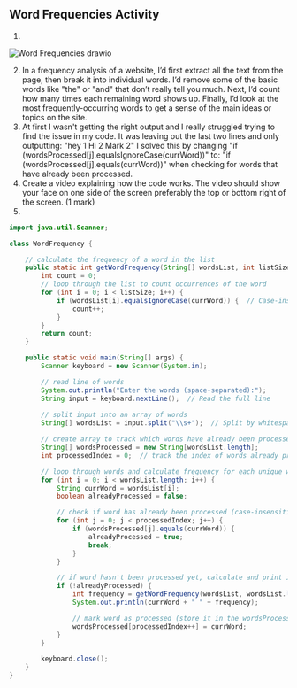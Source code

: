 ## Word Frequencies Activity

1)
![Word Frequencies drawio](https://github.com/user-attachments/assets/fd818f67-a492-4aa6-b9cf-e4a202bb0a6b)

2) In a frequency analysis of a website, I’d first extract all the text from the page, then break it into individual words. I’d remove some of the basic words like "the" or "and" that don’t really tell you much. Next, I’d count how many times each remaining word shows up. Finally, I’d look at the most frequently-occurring words to get a sense of the main ideas or topics on the site.
3) At first I wasn't getting the right output and I really struggled trying to find the issue in my code. It was leaving out the last two lines and only outputting:
"hey 1
Hi 2
Mark 2"
I solved this by changing "if (wordsProcessed[j].equalsIgnoreCase(currWord))" to: "if (wordsProcessed[j].equals(currWord))" when checking for words that have already been processed.
4) Create a video explaining how the code works. The video should show your face on one side of the screen preferably the top or bottom right of the screen. (1 mark)
5)
```java
import java.util.Scanner;

class WordFrequency {

    // calculate the frequency of a word in the list
    public static int getWordFrequency(String[] wordsList, int listSize, String currWord) {
        int count = 0;
        // loop through the list to count occurrences of the word
        for (int i = 0; i < listSize; i++) {
            if (wordsList[i].equalsIgnoreCase(currWord)) {  // Case-insensitive comparison
                count++;
            }
        }
        return count;
    }

    public static void main(String[] args) {
        Scanner keyboard = new Scanner(System.in);

        // read line of words
        System.out.println("Enter the words (space-separated):");
        String input = keyboard.nextLine();  // Read the full line
        
        // split input into an array of words
        String[] wordsList = input.split("\\s+");  // Split by whitespace

        // create array to track which words have already been processed (case-insensitive)
        String[] wordsProcessed = new String[wordsList.length];
        int processedIndex = 0;  // track the index of words already processed

        // loop through words and calculate frequency for each unique word
        for (int i = 0; i < wordsList.length; i++) {
            String currWord = wordsList[i];
            boolean alreadyProcessed = false;

            // check if word has already been processed (case-insensitive)
            for (int j = 0; j < processedIndex; j++) {
                if (wordsProcessed[j].equals(currWord)) {
                    alreadyProcessed = true;
                    break;
                }
            }

            // if word hasn't been processed yet, calculate and print its frequency
            if (!alreadyProcessed) {
                int frequency = getWordFrequency(wordsList, wordsList.length, currWord);
                System.out.println(currWord + " " + frequency);

                // mark word as processed (store it in the wordsProcessed array)
                wordsProcessed[processedIndex++] = currWord;
            }
        }

        keyboard.close();
    }
}
   ```
